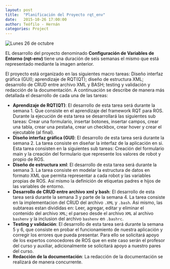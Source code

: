 ```yaml
---
layout: post
title:  "Planificación del Proyecto rqt_env"
date:   2015-10-26 17:00:00
author: Teófilo - Hernán
categories: Project
--- 
```


![Lunes 26 de octubre]({{site.baseurl}}/assets/planning.png) 

EL desarrollo del proyecto denominado <strong>Configuración de Variables de Entorno (rqt-env)</strong> tiene una duración de seis semanas el mismo que está representado mediante la imagen anterior.

El proyecto está organizado en las siguientes macro tareas: Diseño interfaz gráfica (GUI); aprendizaje de RQT(QT); diseño de estructura XML; desarrollo de CRUD entre archivo XML y BASH; testing y validación y redacción de la documentación. A continuación se describe de manera más detallada el desarrollo de cada una de las tareas:

* <strong>Aprendizaje de RQT(QT)</strong>: El desarrollo de esta tarea será durante la semana 1. Que consiste en el aprendizaje del framework RQT para ROS. Durante la ejecución de esta tarea se desarrollará las siguientes sub tareas: Crear una formulario, insertar botones, insertar campos, crear una tabla, crear una pestaña, crear un checkbox, crear hover y crear el ejecutable (al final).
* <strong>Diseño interfaz gráfica (GUI)</strong>: El desarrollo de esta tarea será durante la semana 2.  La tarea consiste en diseñar la interfaz de la aplicación en si.  Esta tarea consisten en la siguientes sub tareas: Creación del formulario main y la creación del formulario que represente los valores de robot y propio de ROS.
* <strong>Diseño de estructura xml</strong>: El desarrollo de esta tarea será durante la semana 3. La tarea consiste en modelar la estructura de datos en formato XML que permita representar a cada robot y las variables propias de ROS. Así mismo la definición de etiquetas padres e hijos de las variables de entorno. 
* <strong>Desarrollo de CRUD entre archivo xml y bash</strong>: El desarrollo de esta tarea será durante la semana 3 y parte de la semana 4. La tarea consiste en la implementacion del CRUD del archivo `.XML` y `.bash`.  Asi mismo, las subtareas estan divididas en: Leer, agregar, editar y eliminar el contenido del archivo `XML`;  el parseo desde el archivo `XML` al archivo `bashenv` y la inclusion del archivo `bashenv` en `.bashrc`.
* <strong>Testing y validación</strong>: El desarrollo de esta tarea será durante la semana 5 y 6, que consiste en probar el funcionamiento de nuestra aplicación y corregir los errores que pueda presentar. Para ello se solicitará apoyo de los expertos conocedores de ROS que en este caso serán el profesor del curso y auxiliar, adicionalmente se solicitará apoyo a nuestro pares del curso.
* <strong>Redacción de la documentación</strong>: La redacción de la documentación se realizará de manera concurrente.

